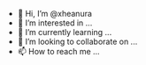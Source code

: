 - 👋 Hi, I’m @xheanura
- 👀 I’m interested in ...
- 🌱 I’m currently learning ...
- 💞️ I’m looking to collaborate on ...
- 📫 How to reach me ...

<!---
xheanura/xheanura is a ✨ special ✨ repository because its `README.md` (this file) appears on your GitHub profile.
You can click the Preview link to take a look at your changes.
--->
